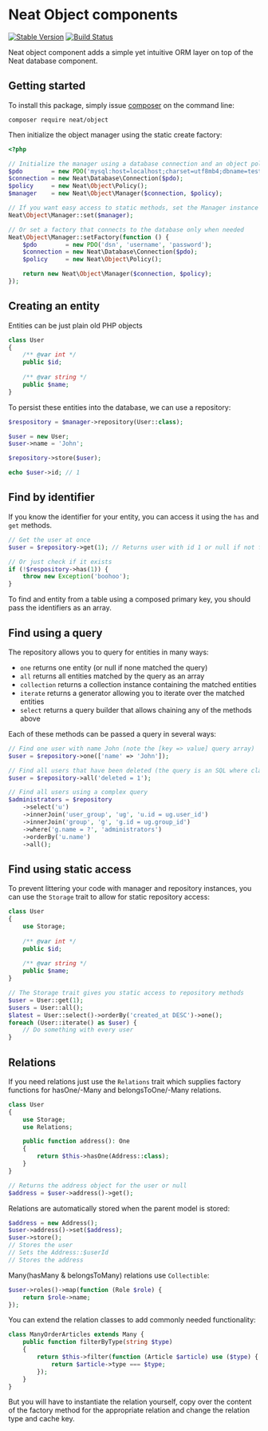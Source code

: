 # Neat Object components

[![Stable Version](https://poser.pugx.org/neat/object/version)](https://packagist.org/packages/neat/object)
[![Build Status](https://travis-ci.org/neat-php/object.svg?branch=master)](https://travis-ci.org/neat-php/object)

Neat object component adds a simple yet intuitive ORM layer on top of the Neat database component.

## Getting started

To install this package, simply issue [composer](https://getcomposer.org) on the
command line:
```
composer require neat/object
```


Then initialize the object manager using the static create factory:
```php
<?php

// Initialize the manager using a database connection and an object policy
$pdo        = new PDO('mysql:host=localhost;charset=utf8mb4;dbname=test', 'username', 'password');
$connection = new Neat\Database\Connection($pdo);
$policy     = new Neat\Object\Policy();
$manager    = new Neat\Object\Manager($connection, $policy);

// If you want easy access to static methods, set the Manager instance
Neat\Object\Manager::set($manager);

// Or set a factory that connects to the database only when needed
Neat\Object\Manager::setFactory(function () {
    $pdo        = new PDO('dsn', 'username', 'password');
    $connection = new Neat\Database\Connection($pdo);
    $policy     = new Neat\Object\Policy();

    return new Neat\Object\Manager($connection, $policy);
});
```

## Creating an entity
Entities can be just plain old PHP objects
```php
class User
{
    /** @var int */
    public $id;
    
    /** @var string */
    public $name;
}
```

To persist these entities into the database, we can use a repository:
```php
$respository = $manager->repository(User::class);

$user = new User;
$user->name = 'John';

$repository->store($user);

echo $user->id; // 1
```

## Find by identifier
If you know the identifier for your entity, you can access it using the
`has` and `get` methods.
```php
// Get the user at once
$user = $repository->get(1); // Returns user with id 1 or null if not found

// Or just check if it exists
if (!$respository->has(1)) {
    throw new Exception('boohoo');
}
```
To find and entity from a table using a composed primary key, you should pass
the identifiers as an array.

## Find using a query 
The repository allows you to query for entities in many ways:
* `one` returns one entity (or null if none matched the query)
* `all` returns all entities matched by the query as an array
* `collection` returns a collection instance containing the matched
  entities
* `iterate` returns a generator allowing you to iterate over the matched
  entities
* `select` returns a query builder that allows chaining any of the methods
  above

Each of these methods can be passed a query in several ways:
```php
// Find one user with name John (note the [key => value] query array)
$user = $repository->one(['name' => 'John']);

// Find all users that have been deleted (the query is an SQL where clause)
$user = $repository->all('deleted = 1');

// Find all users using a complex query
$administrators = $repository
    ->select('u')
    ->innerJoin('user_group', 'ug', 'u.id = ug.user_id')
    ->innerJoin('group', 'g', 'g.id = ug.group_id')
    ->where('g.name = ?', 'administrators')
    ->orderBy('u.name')
    ->all();
```

## Find using static access
To prevent littering your code with manager and repository instances, you can
use the `Storage` trait to allow for static repository access:
```php
class User
{
    use Storage;
    
    /** @var int */
    public $id;
    
    /** @var string */
    public $name;
}

// The Storage trait gives you static access to repository methods
$user = User::get(1);
$users = User::all();
$latest = User::select()->orderBy('created_at DESC')->one();
foreach (User::iterate() as $user) {
    // Do something with every user
}
```

## Relations
If you need relations just use the `Relations` trait which supplies factory functions
for hasOne/-Many and belongsToOne/-Many relations.
```php
class User
{
    use Storage;
    use Relations;

    public function address(): One
    {
        return $this->hasOne(Address::class);
    }
}

// Returns the address object for the user or null
$address = $user->address()->get();
```
Relations are automatically stored when the parent model is stored:
```php
$address = new Address();
$user->address()->set($address);
$user->store();
// Stores the user
// Sets the Address::$userId
// Stores the address
```
Many(hasMany & belongsToMany) relations use `Collectible`:
```php
$user->roles()->map(function (Role $role) {
    return $role->name;
});
```
You can extend the relation classes to add commonly needed functionality:
```php
class ManyOrderArticles extends Many {
    public function filterByType(string $type)
    {
        return $this->filter(function (Article $article) use ($type) {
            return $article->type === $type;
        });
    }
}
```
But you will have to instantiate the relation yourself, copy over the content of the factory method for the appropriate relation and change the relation type and cache key.
